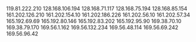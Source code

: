 119.81.222.210
128.168.106.194
128.168.71.117
128.168.75.194
128.168.85.154
161.202.126.210
161.202.154.10
161.202.186.226
161.202.56.10
161.202.57.34
165.192.69.69
165.192.80.146
165.192.83.202
165.192.95.90
169.38.70.10
169.38.79.170
169.56.1.162
169.56.132.234
169.56.48.114
169.56.69.242
169.56.96.42
